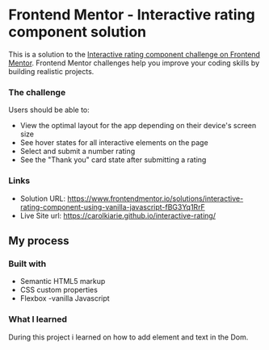# Frontend Mentor - Interactive rating component solution

This is a solution to the [Interactive rating component challenge on Frontend Mentor](https://www.frontendmentor.io/challenges/interactive-rating-component-koxpeBUmI). Frontend Mentor challenges help you improve your coding skills by building realistic projects. 


### The challenge

Users should be able to:

- View the optimal layout for the app depending on their device's screen size
- See hover states for all interactive elements on the page
- Select and submit a number rating
- See the "Thank you" card state after submitting a rating



### Links

- Solution URL: https://www.frontendmentor.io/solutions/interactive-rating-component-using-vanilla-javascript-fBG3Yq1RrF
- Live Site url: https://carolkiarie.github.io/interactive-rating/

## My process

### Built with

- Semantic HTML5 markup
- CSS custom properties
- Flexbox
-vanilla Javascript

### What I learned

During this project i learned on how to add element and text in the Dom.

